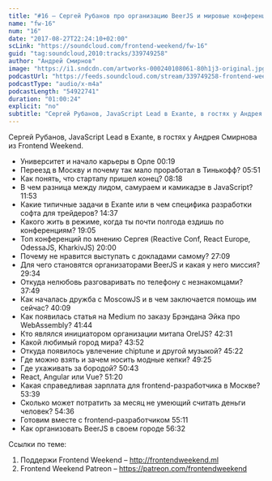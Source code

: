```yaml
---
title: "#16 – Сергей Рубанов про организацию BeerJS и мировые конференции"
name: "fw-16"
num: "16"
date: "2017-08-27T22:24:10+02:00"
scLink: "https://soundcloud.com/frontend-weekend/fw-16"
guid: "tag:soundcloud,2010:tracks/339749258"
author: "Андрей Смирнов"
image: "https://i1.sndcdn.com/artworks-000240108061-80h1j3-original.jpg"
podcastUrl: "https://feeds.soundcloud.com/stream/339749258-frontend-weekend-fw-16.m4a"
podcastType: "audio/x-m4a"
podcastLength: "54922741"
duration: "01:00:24"
explicit: "no"
subtitle: "Сергей Рубанов, JavaScript Lead в Exante, в гостях у Андрея Смирнова из Frontend Weekend."
---
```

Сергей Рубанов, JavaScript Lead в Exante, в гостях у Андрея Смирнова из Frontend Weekend.

- Университет и начало карьеры в Орле 00:19
- Переезд в Москву и почему так мало проработал в Тинькофф? 05:51
- Как понять, что стартапу пришел конец? 08:18
- В чем разница между лидом, самураем и камикадзе в JavaScript? 11:53
- Какие типичные задачи в Exante или в чем специфика разработки софта для трейдеров? 14:37
- Какого жить в режиме, когда ты почти полгода ездишь по конференциям? 19:05
- Топ конференций по мнению Сергея (Reactive Conf, React Europe, OdessaJS, KharkivJS) 20:00
- Почему не нравится выступать с докладами самому? 27:09
- Для чего становятся организаторами BeerJS и какая у него миссия? 29:34
- Откуда нелюбовь разговаривать по телефону с незнакомцами? 37:49
- Как началась дружба с MoscowJS и в чем заключается помощь им сейчас? 40:09
- Как появилась статья на Medium по заказу Брэндана Эйка про WebAssembly? 41:44
- Кто являлся инициатором организации митапа OrelJS? 42:31
- Какой любимый город мира? 43:52
- Откуда появилось увлечение chiptune и другой музыкой? 45:22
- Где можно взять и зачем носить модные кепки? 49:25
- Где ухаживать за бородой? 50:43
- React, Angular или Vue? 51:20
- Какая справедливая зарплата для frontend-разработчика в Москве? 53:39
- Сколько может потратить за месяц не умеющий считать деньги человек? 54:36
- Готовим вместе с frontend-разработчиком 55:11
- Как организовать BeerJS в своем городе 56:32

Ссылки по теме:
1) Поддержи Frontend Weekend – http://frontendweekend.ml
2) Frontend Weekend Patreon – https://patreon.com/frontendweekend
